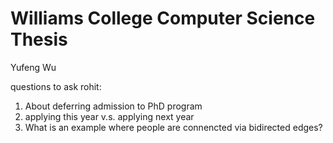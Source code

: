 # Williams College Computer Science Thesis

Yufeng Wu

questions to ask rohit:
1. About deferring admission to PhD program
2. applying this year v.s. applying next year
3. What is an example where people are connencted via bidirected edges?